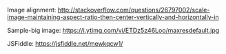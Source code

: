Image alignment:
http://stackoverflow.com/questions/26797002/scale-image-maintaining-aspect-ratio-then-center-vertically-and-horizontally-in

Sample-big image:
https://i.ytimg.com/vi/ETDz5z46Loo/maxresdefault.jpg

JSFiddle:
https://jsfiddle.net/mewkqcw1/